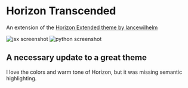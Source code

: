# Horizon Transcended

An extension of the [Horizon Extended theme by lancewilhelm](https://github.com/lancewilhelm/horizon-extended)

![jsx screenshot](./jsxshot.png)
![python screenshot](./pythonshot.png)

## A necessary update to a great theme

I love the colors and warm tone of Horizon, but it was missing semantic highlighting.

